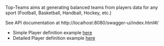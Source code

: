 Top-Teams aims at generating balanced teams from players data for any sport (Football, Basketball,
Handball, Hockey, etc.)

See API documentation at http://localhost:8080/swagger-ui/index.html#/

- Simple Player definition
  example [here](https://github.com/RedouaneBALI/top-teams/blob/main/src/test/resources/simple-players.json)
- Detailed Player definition
  example [here](https://github.com/RedouaneBALI/top-teams/blob/main/src/test/resources/detailed-players.json)